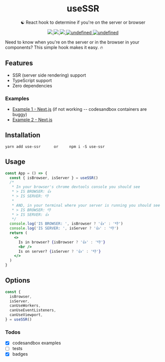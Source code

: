 <h1 align="center">useSSR</h1>
<p align="center">☯️ React hook to determine if you're on the server or browser</p>
<p align="center">
    <a href="https://github.com/alex-cory/use-ssr/pulls">
      <img src="https://camo.githubusercontent.com/d4e0f63e9613ee474a7dfdc23c240b9795712c96/68747470733a2f2f696d672e736869656c64732e696f2f62616467652f5052732d77656c636f6d652d627269676874677265656e2e737667" />
    </a>
    <a href="https://www.npmjs.com/package/use-ssr">
      <img src="https://img.shields.io/npm/dm/use-ssr.svg" />
    </a>
    <a href="https://lgtm.com/projects/g/alex-cory/use-ssr/context:javascript">
      <img src="https://img.shields.io/lgtm/grade/javascript/g/alex-cory/use-ssr.svg?logo=lgtm&logoWidth=18"/>
    </a>
    <a href="https://bundlephobia.com/result?p=use-ssr">
      <img alt="undefined" src="https://img.shields.io/bundlephobia/minzip/use-ssr.svg">
    </a>
    <a href="https://github.com/alex-cory/use-ssr/blob/master/license.md">
      <img alt="undefined" src="https://img.shields.io/github/license/alex-cory/use-ssr.svg">
    </a>
</p>

Need to know when you're on the server or in the browser in your components? This simple hook makes it easy. 🔥

Features
--------
- SSR (server side rendering) support
- TypeScript support
- Zero dependencies

### Examples
- <a target="_blank" rel="noopener noreferrer" href='https://codesandbox.io/s/usessr-in-nextjs-actual-epb25'>Example 1 - Next.js</a> (if not working -- codesandbox containers are buggy)
- <a target="_blank" rel="noopener noreferrer" href='https://codesandbox.io/s/usessr-in-nextjs-4gy7v'>Example 2 - Next.js</a>

Installation
------------

```shell
yarn add use-ssr      or     npm i -S use-ssr
```

Usage
-----

```jsx
const App = () => {
  const { isBrowser, isServer } = useSSR()
  /*
   * In your browser's chrome devtools console you should see
   * > IS BROWSER: 👍
   * > IS SERVER: 👎
   *
   * AND, in your terminal where your server is running you should see
   * > IS BROWSER: 👎
   * > IS SERVER: 👍
   */
  console.log('IS BROWSER: ', isBrowser ? '👍' : '👎')
  console.log('IS SERVER: ', isServer ? '👍' : '👎')
  return (
    <>
      Is in browser? {isBrowser ? '👍' : '👎'}
      <br />
      Is on server? {isServer ? '👍' : '👎'}
    </>
  )
}
```

Options
-------

```js
const {
  isBrowser,
  isServer,
  canUseWorkers,
  canUseEventListeners,
  canUseViewport,
} = useSSR()
```

### Todos
- [X] codesandbox examples
- [ ] tests
- [X] badges
